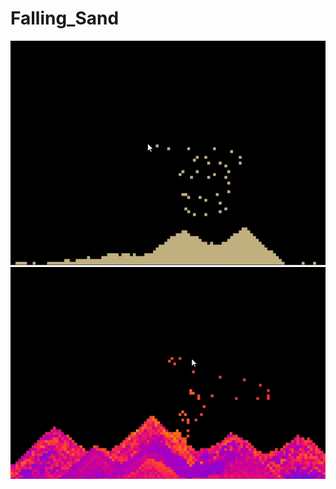 # Falling_Sand
![](https://github.com/FlyBozon/Falling_Sand/blob/main/falling_sand.gif)
![](https://github.com/FlyBozon/Falling_Sand/blob/main/falling_sand_colorful.gif)
